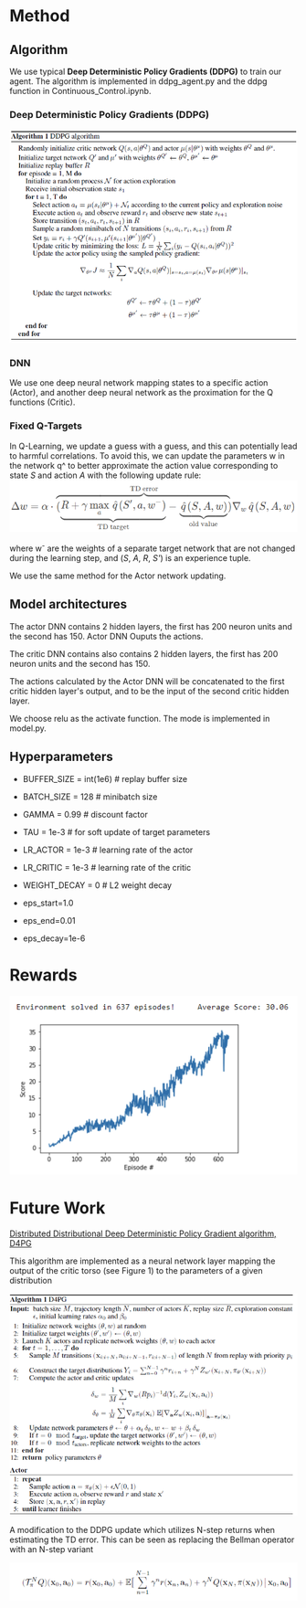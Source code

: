 # Method

## Algorithm
We use typical **Deep Deterministic Policy Gradients (DDPG)** to train our agent.
The algorithm is implemented in ddpg_agent.py and the ddpg function in Continuous_Control.ipynb.

### Deep Deterministic Policy Gradients (DDPG)
![alt text](https://github.com/tiantian20007/DRLND-ContinuousControl/blob/master/res/ddpg.png "DDPG")

### DNN
We use one deep neural network mapping states to a specific action (Actor), and another deep neural network as the proximation for the Q functions (Critic).

### Fixed Q-Targets
In Q-Learning, we update a guess with a guess, and this can potentially lead to harmful correlations. To avoid this, we can update the parameters w in the network q^ to better approximate the action value corresponding to state _S_ and action _A_ with the following update rule:
![alt text](https://github.com/tiantian20007/DRLND-Navigation/blob/master/res/fix-target.png "Fixed Q-Targets")

where w<sup>-</sup> are the weights of a separate target network that are not changed during the learning step, and (_S_, _A_, _R_, _S'_) is an experience tuple.
 
We use the same method for the Actor network updating.

## Model architectures
The actor DNN contains 2 hidden layers, the first has 200 neuron units and the second has 150. Actor DNN Ouputs the actions. 

The critic DNN contains also contains 2 hidden layers, the first has 200 neuron units and the second has 150. 

The actions calculated by the Actor DNN will be concatenated to the first critic hidden layer's output, and to be the input of the second critic hidden layer. 

We choose relu as the activate function.
The mode is implemented in model.py. 

## Hyperparameters

- BUFFER_SIZE = int(1e6)  # replay buffer size
- BATCH_SIZE = 128        # minibatch size
- GAMMA = 0.99            # discount factor
- TAU = 1e-3              # for soft update of target parameters
- LR_ACTOR = 1e-3         # learning rate of the actor 
- LR_CRITIC = 1e-3        # learning rate of the critic
- WEIGHT_DECAY = 0        # L2 weight decay

- eps_start=1.0
- eps_end=0.01
- eps_decay=1e-6

# Rewards

![alt text](https://github.com/tiantian20007/DRLND-ContinuousControl/blob/master/res/result.png "Result")

# Future Work

[Distributed Distributional Deep Deterministic Policy Gradient algorithm, D4PG](https://openreview.net/forum?id=SyZipzbCb)

This algorithm are implemented as a neural network layer mapping the output of the
critic torso (see Figure 1) to the parameters of a given distribution

![alt text](https://github.com/tiantian20007/DRLND-ContinuousControl/blob/master/res/d4pg.png "d4pg")

A modification to the DDPG update which utilizes N-step returns when estimating the TD error. This can be seen as replacing the Bellman operator with an N-step variant

![alt text](https://github.com/tiantian20007/DRLND-ContinuousControl/blob/master/res/N-stepTD.png "N-stepTD")



